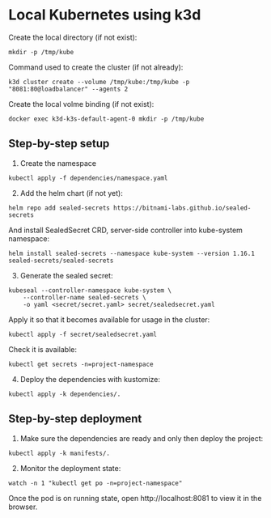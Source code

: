 # Local Kubernetes using k3d
Create the local directory (if not exist):
```
mkdir -p /tmp/kube
```
Command used to create the cluster (if not already):
```
k3d cluster create --volume /tmp/kube:/tmp/kube -p "8081:80@loadbalancer" --agents 2
```
Create the local volme binding (if not exist):
```
docker exec k3d-k3s-default-agent-0 mkdir -p /tmp/kube
```
## Step-by-step setup
1. Create the namespace
```
kubectl apply -f dependencies/namespace.yaml
```
2. Add the helm chart (if not yet):
```
helm repo add sealed-secrets https://bitnami-labs.github.io/sealed-secrets
```
And install SealedSecret CRD, server-side controller into kube-system namespace:
```
helm install sealed-secrets --namespace kube-system --version 1.16.1 sealed-secrets/sealed-secrets
```
3. Generate the sealed secret:
```
kubeseal --controller-namespace kube-system \
    --controller-name sealed-secrets \
    -o yaml <secret/secret.yaml> secret/sealedsecret.yaml
```
Apply it so that it becomes available for usage in the cluster:
```
kubectl apply -f secret/sealedsecret.yaml
```
Check it is available:
```
kubectl get secrets -n=project-namespace
```
4. Deploy the dependencies with kustomize:
```
kubectl apply -k dependencies/.
```
## Step-by-step deployment
1. Make sure the dependencies are ready and only then deploy the project:
```
kubectl apply -k manifests/.
```
2. Monitor the deployment state:
```
watch -n 1 "kubectl get po -n=project-namespace"
```

Once the pod is on running state, open http://localhost:8081 to view it in the browser.